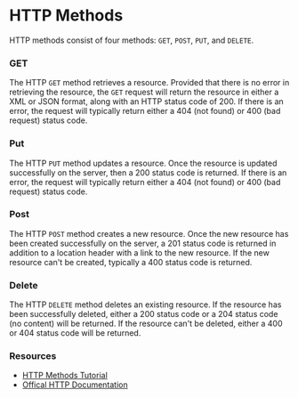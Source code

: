 # HTTP Methods

HTTP methods consist of four methods: `GET`, `POST`, `PUT`, and `DELETE`.

### GET

The HTTP `GET` method retrieves a resource. Provided that there is no error in retrieving the resource, the `GET` request will return the resource in either a XML or JSON format, along with an HTTP status code of 200. If there is an error, the request will typically return either a 404 (not found) or 400 (bad request)  status code.

### Put

The HTTP `PUT` method updates a resource. Once the resource is updated successfully on the server, then a 200 status code is returned. If there is an error, the request will typically return either a 404 (not found) or 400 (bad request)  status code.

### Post

The HTTP `POST` method creates a new resource. Once the new resource has been created successfully on the server, a 201 status code is returned in addition to a location header with a link to the new resource. If the new resource can't be created, typically a 400 status code is returned.

### Delete

The HTTP `DELETE` method deletes an existing resource. If the resource has been successfully deleted, either a 200 status code or a 204 status code (no content) will be returned. If the resource can't be deleted, either a 400 or 404 status code will be returned.

### Resources
- [HTTP Methods Tutorial](http://www.restapitutorial.com/lessons/httpmethods.html)
- [Offical HTTP Documentation](http://www.w3.org/Protocols/rfc2616/rfc2616-sec9.html)
